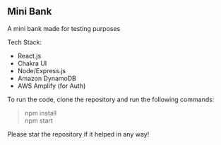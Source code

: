 ## Mini Bank

A mini bank made for testing purposes

Tech Stack:
- React.js
- Chakra UI
- Node/Express.js
- Amazon DynamoDB
- AWS Amplify (for Auth)

To run the code, clone the repository and run the following commands:
> npm install <br/>
> npm start

Please star the repository if it helped in any way!
